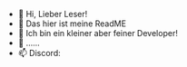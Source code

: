 - 👋 Hi, Lieber Leser!
- 👀 Das hier ist meine ReadME
- 🌱 Ich bin ein kleiner aber feiner Developer!
- 💞️ ......
- 📫 Discord: 

<!---
LeTobu/LeTobu is a ✨ special ✨ repository because its `README.md` (this file) appears on your GitHub profile.
You can click the Preview link to take a look at your changes.
--->
